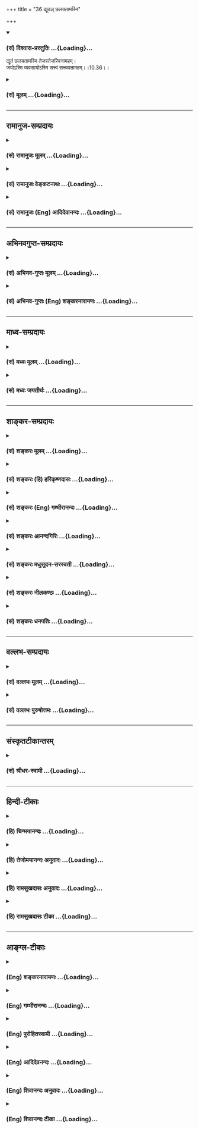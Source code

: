 +++
title = "36 द्यूतञ् छलयतामस्मि"

+++
<div class="js_include" newlevelforh1="3" title="(सं) विश्वास-प्रस्तुतिः" unfilled url="/purANam_vaiShNavam/mahAbhAratam/06-bhIShma-parva/03-bhagavad-gItA-parva/saMskRtam/vishvAsa-prastutiH/10_vibhUti-vistAra-yoga/36_dyUta~n_ChalayatA.md">
<details open><summary><h3>(सं) विश्वास-प्रस्तुतिः ...{Loading}...</h3></summary>

द्यूतं छलयतामस्मि तेजस्तेजस्विनामहम्।  
जयोऽस्मि व्यवसायोऽस्मि सत्त्वं सत्त्ववतामहम्।।10.36।।
</details>
</div>
<div class="js_include collapsed" newlevelforh1="3" title="(सं) मूलम्" unfilled url="/purANam_vaiShNavam/mahAbhAratam/06-bhIShma-parva/03-bhagavad-gItA-parva/saMskRtam/mUlam/10_vibhUti-vistAra-yoga/36_dyUta~n_ChalayatA.md">
<details><summary><h3>(सं) मूलम् ...{Loading}...</h3></summary>

द्यूतं छलयतामस्मि तेजस्तेजस्विनामहम्।  
जयोऽस्मि व्यवसायोऽस्मि सत्त्वं सत्त्ववतामहम्।।10.36।।
</details>
</div>


_________________
## रामानुज-सम्प्रदायः
<div class="js_include collapsed" newlevelforh1="3" title="(सं) रामानुजः मूलम्" unfilled url="/purANam_vaiShNavam/mahAbhAratam/06-bhIShma-parva/03-bhagavad-gItA-parva/saMskRtam/rAmAnujaH/mUlam/10_vibhUti-vistAra-yoga/36_dyUta~n_ChalayatA.md">
<details><summary><h3>(सं) रामानुजः मूलम् ...{Loading}...</h3></summary>

।।10.36।। छलं कुर्वतां छलास्पदेषु अक्षादिलक्षणम् **द्यूतम्** अहम्।
जेतॄणां **जयः** अस्मि; व्यवसायिनां **व्यवसायः,**अस्मि; सत्त्वतां
सत्त्वं **महामनस्त्वम्।**

</details>
</div>
<div class="js_include collapsed" newlevelforh1="3" title="(सं) रामानुजः वेङ्कटनाथः" unfilled url="/purANam_vaiShNavam/mahAbhAratam/06-bhIShma-parva/03-bhagavad-gItA-parva/saMskRtam/rAmAnujaH/venkaTanAthaH/10_vibhUti-vistAra-yoga/36_dyUta~n_ChalayatA.md">
<details><summary><h3>(सं) रामानुजः वेङ्कटनाथः ...{Loading}...</h3></summary>

  
  
।।10.36।। छलयताम् इत्यत्रतत्करोति इति णिजित्यभिप्रायेणछलं
कुर्वतामित्युक्तम्। अक्षसञ्चारादिमात्रेण जयपराजयारोपादिह
च्छलत्ववाचोयुक्तिरित्यभिप्रायेणअक्षादिलक्षणमित्युक्तम्। तेजस्तेजस्विनाम्
इत्यादिवत्दीव्यतां द्यूतमहम् इत्यनभिधानात्छलयताम् इति छलकरणमात्रवचनाच्च
छलस्थानान्तरेभ्यः क्रयविक्रयऋणदायसंवित्सङ्गरादिभ्यो द्यूतस्यातिशयितत्वं
विवक्षितमित्यभिप्रायेणछलास्पदेष्वित्युक्तम्। वञ्चनास्पदेष्वित्यर्थः।
अक्षादीत्यादिशब्देन सजीवनिर्जीवसमस्तद्यूतवर्गसङ्ग्रहः। यद्वा
निर्जीवमात्रग्रहणायअक्षादिलक्षणमित्युक्तम्। तस्य चातिशयितत्वमनायासेन
धर्माविरोधेनाभ्युपगमादेव समस्तधनहरणादेःशक्यत्वात्।
तेजस्विसत्त्ववच्छब्दयोः पूर्वोत्तरयोस्तेजस्सत्त्वाभ्यामवरुद्धत्वात्तत्र
जयव्यवसायशब्दयोरन्वयानौचित्यात्तदुचितौ जेतृव्यवसायिशब्दौ
पूर्वापरच्छाययार्थाक्षिप्तावित्यभिप्रायेणजेतॄणां व्यवसायिनामिति
चोक्तम्। द्रव्यासुव्यवसायेषु सत्त्वमस्त्री तु जन्तुषु \[अमरः3।3।212\]
इत्यादिभिः सत्त्वशब्दस्यानेकार्थसिद्धेर्व्यवसायस्य
चोक्तत्वात्सत्त्ववच्छब्दप्रसिद्ध्यनुरोधेनार्थविशेषं दर्शयतिसत्त्वं
महामनस्त्वमिति। एतेन पराभिभवसामर्थ्यादिलक्षणात्तेजसोऽपि सत्त्वस्यात्र
भेद उक्तः।  
  

</details>
</div>
<div class="js_include collapsed" newlevelforh1="3" title="(सं) रामानुजः (Eng) आदिदेवानन्दः" unfilled url="/purANam_vaiShNavam/mahAbhAratam/06-bhIShma-parva/03-bhagavad-gItA-parva/saMskRtam/rAmAnujaH/english/AdidevAnandaH/10_vibhUti-vistAra-yoga/36_dyUta~n_ChalayatA.md">
<details><summary><h3>(सं) रामानुजः (Eng) आदिदेवानन्दः ...{Loading}...</h3></summary>

10.36 Of those who practise fraud with a view to defeat each other, I am
gambling such a dice-play etc., I am the victory of those who achieve
victory. I am the effort of those who make effort. I am the magnanimity
of those who possess magnanimity of mind.

</details>
</div>


_________________
## अभिनवगुप्त-सम्प्रदायः
<div class="js_include collapsed" newlevelforh1="3" title="(सं) अभिनव-गुप्तः मूलम्" unfilled url="/purANam_vaiShNavam/mahAbhAratam/06-bhIShma-parva/03-bhagavad-gItA-parva/saMskRtam/abhinava-guptaH/mUlam/10_vibhUti-vistAra-yoga/36_dyUta~n_ChalayatA.md">
<details><summary><h3>(सं) अभिनव-गुप्तः मूलम् ...{Loading}...</h3></summary>

।।10.19 -- 10.42।। हन्त ते कथयिष्यामीत्यादि जगत्स्थित इत्यन्तम्। अहमात्मा
(श्लो. 20) इत्यनेन व्यवच्छेदं वारयति। अन्यथा स्थावराणां हिमालय
इत्यादिवाक्येषु हिमालय एव भगवान् नान्य इति व्यवच्छेदेन;
निर्विभागत्वाभावात् ब्रह्मदर्शनं खण्डितम् अभविष्यत्। यतो यस्याखण्डाकारा
व्याप्तिस्तथा चेतसि न उपारोहति; तां च \[यो\] जिज्ञासति
तस्यायमुपदेशग्रन्थः। तथाहि उपसंहारे ( उपसंहारेण)
भेदाभेदवादं,यद्यद्विभूतिमत्सत्त्वम् (श्लो -- 41) इत्यनेनाभिधाय;
पश्चादभेदमेवोपसंहरति अथवा बहुनैतेन -- विष्टभ्याहमिदं -- एकांशेन जगत्
स्थितः (श्लो -- 42) इति। उक्तं हि -- पादोऽस्य विश्वा भूतानि
त्रिपादस्यामृतं दिवि।। इति -- RV; X; 90; 3प्रजानां सृष्टिहेतुः सर्वमिदं
भगवत्तत्त्वमेव तैस्तेर्विचित्रै रूपैर्भाव्यमानं +++(S
तत्त्वमेतैस्तैर्विचित्रैः रूपैः ; N -- विचित्ररूपै -- )+++ सकलस्य +++(S;N
सकलमस्य)+++ विषयतां यातीति।

</details>
</div>
<div class="js_include collapsed" newlevelforh1="3" title="(सं) अभिनव-गुप्तः (Eng) शङ्करनारायणः" unfilled url="/purANam_vaiShNavam/mahAbhAratam/06-bhIShma-parva/03-bhagavad-gItA-parva/saMskRtam/abhinava-guptaH/english/shankaranArAyaNaH/10_vibhUti-vistAra-yoga/36_dyUta~n_ChalayatA.md">
<details><summary><h3>(सं) अभिनव-गुप्तः (Eng) शङ्करनारायणः ...{Loading}...</h3></summary>

10.36 See Comment under 10.42

</details>
</div>


_________________
## माध्व-सम्प्रदायः
<div class="js_include collapsed" newlevelforh1="3" title="(सं) मध्वः मूलम्" unfilled url="/purANam_vaiShNavam/mahAbhAratam/06-bhIShma-parva/03-bhagavad-gItA-parva/saMskRtam/madhvaH/mUlam/10_vibhUti-vistAra-yoga/36_dyUta~n_ChalayatA.md">
<details><summary><h3>(सं) मध्वः मूलम् ...{Loading}...</h3></summary>

।।10.36।। Sri Madhvacharya did not comment on this sloka.

</details>
</div>
<div class="js_include collapsed" newlevelforh1="3" title="(सं) मध्वः जयतीर्थः" unfilled url="/purANam_vaiShNavam/mahAbhAratam/06-bhIShma-parva/03-bhagavad-gItA-parva/saMskRtam/madhvaH/jayatIrthaH/10_vibhUti-vistAra-yoga/36_dyUta~n_ChalayatA.md">
<details><summary><h3>(सं) मध्वः जयतीर्थः ...{Loading}...</h3></summary>

।।10.36।। Sri Jayatirtha did not comment on this sloka.

</details>
</div>


_________________
## शाङ्कर-सम्प्रदायः
<div class="js_include collapsed" newlevelforh1="3" title="(सं) शङ्करः मूलम्" unfilled url="/purANam_vaiShNavam/mahAbhAratam/06-bhIShma-parva/03-bhagavad-gItA-parva/saMskRtam/shankaraH/mUlam/10_vibhUti-vistAra-yoga/36_dyUta~n_ChalayatA.md">
<details><summary><h3>(सं) शङ्करः मूलम् ...{Loading}...</h3></summary>

।।10.36।। --,**द्यूतम्** अक्षदेवनादिलक्षणं **छलयतां** छलस्य कर्तॄणाम्
**अस्मि। तेजस्विनां तेजः अहम्। जयः अस्मि** जेतॄणाम्; **व्यवसायः अस्मि**
व्यवसायिनाम्; **सत्त्वं सत्त्ववतां** सात्त्विकानाम् **अहम्**।।

</details>
</div>
<div class="js_include collapsed" newlevelforh1="3" title="(सं) शङ्करः (हि) हरिकृष्णदासः" unfilled url="/purANam_vaiShNavam/mahAbhAratam/06-bhIShma-parva/03-bhagavad-gItA-parva/saMskRtam/shankaraH/hindI/harikRShNadAsaH/10_vibhUti-vistAra-yoga/36_dyUta~n_ChalayatA.md">
<details><summary><h3>(सं) शङ्करः (हि) हरिकृष्णदासः ...{Loading}...</h3></summary>

।।10.36।। छल करनेवालोंमें जो पासोंसे खेलना आदि द्यूत है वह मैं हूँ।
तेजस्वियोंका मैं तेज हूँ। जीतनेवालोंका मैं विजय हूँ। निश्चय करनेवालोंका
निश्चय ( अथवा उद्यमशीलोंका उद्यम ) हूँ और सत्त्वयुक्त पुरुषोंका अर्थात्
सात्त्विक पुरुषोंका मैं सत्त्वगुण हूँ।

</details>
</div>
<div class="js_include collapsed" newlevelforh1="3" title="(सं) शङ्करः (Eng) गम्भीरानन्दः" unfilled url="/purANam_vaiShNavam/mahAbhAratam/06-bhIShma-parva/03-bhagavad-gItA-parva/saMskRtam/shankaraH/english/gambhIrAnandaH/10_vibhUti-vistAra-yoga/36_dyUta~n_ChalayatA.md">
<details><summary><h3>(सं) शङ्करः (Eng) गम्भीरानन्दः ...{Loading}...</h3></summary>

10.36 Chalayatam, of the fraudulent, of the deceitful; I am the dyutam,
gambling, such as playing with dice. I am the tejah, irresistible ;nd;
tejasvinam, of the mighty. \[Some translate this as 'the splendour of
the splendid'.-Tr.\] I am the jayah, excellence of the excellent. \[Some
translate this as 'the victory of the victorious'.-Tr.\] I am the
vyavasayah, effort of the persevering. I am the sattvam, sattva ality;
\[The result of sattva, viz virtue, knowledge, detachment, etc.\]
sattvavatam, of those possessed of sattva.

</details>
</div>
<div class="js_include collapsed" newlevelforh1="3" title="(सं) शङ्करः आनन्दगिरिः" unfilled url="/purANam_vaiShNavam/mahAbhAratam/06-bhIShma-parva/03-bhagavad-gItA-parva/saMskRtam/shankaraH/AnandagiriH/10_vibhUti-vistAra-yoga/36_dyUta~n_ChalayatA.md">
<details><summary><h3>(सं) शङ्करः आनन्दगिरिः ...{Loading}...</h3></summary>

।।10.36।। द्यूतमुक्तलक्षणं सर्वस्वापहारकारणमन्यापदेशेन पराभिप्रेतं
निघ्नतां स्वाभिप्रेतं वा संपादयतामित्याह -- **छलस्येति।**
तेजोऽप्रतिहताज्ञा; उत्कर्षो जयः; व्यवसायः फलहेतुरुद्यमः;
धर्मज्ञानवैराग्यादि सत्त्वकार्यं सत्त्वम्।

</details>
</div>
<div class="js_include collapsed" newlevelforh1="3" title="(सं) शङ्करः मधुसूदन-सरस्वती" unfilled url="/purANam_vaiShNavam/mahAbhAratam/06-bhIShma-parva/03-bhagavad-gItA-parva/saMskRtam/shankaraH/madhusUdana-sarasvatI/10_vibhUti-vistAra-yoga/36_dyUta~n_ChalayatA.md">
<details><summary><h3>(सं) शङ्करः मधुसूदन-सरस्वती ...{Loading}...</h3></summary>

।।10.36।। छलयतां छलस्य परवञ्चनस्य कर्तॄणां संबन्धि
द्यूतमक्षदेवनादिलक्षणं सर्वस्वापहारकारणमहमस्मि।
तेजस्विनामत्युग्रप्रभावानां संबन्धि तेजोऽप्रतिहताज्ञत्वमहमस्मि। जेतॄणां
पराजितापेक्षयोत्कर्षलक्षणो जयोऽस्मि। व्यवसायिनां व्यवसायः
फलाव्यभिचार्युद्यमोऽहमस्मि। सत्त्ववतां सात्त्विकानां
धर्मज्ञानवैराग्यैश्वर्यलक्षणं सत्त्वकार्यमेवात्र सत्त्वमहम्।

</details>
</div>
<div class="js_include collapsed" newlevelforh1="3" title="(सं) शङ्करः नीलकण्ठः" unfilled url="/purANam_vaiShNavam/mahAbhAratam/06-bhIShma-parva/03-bhagavad-gItA-parva/saMskRtam/shankaraH/nIlakaNThaH/10_vibhUti-vistAra-yoga/36_dyUta~n_ChalayatA.md">
<details><summary><h3>(सं) शङ्करः नीलकण्ठः ...{Loading}...</h3></summary>

।।10.36।। व्यवसायो निश्चय उद्यमो वा।

</details>
</div>
<div class="js_include collapsed" newlevelforh1="3" title="(सं) शङ्करः धनपतिः" unfilled url="/purANam_vaiShNavam/mahAbhAratam/06-bhIShma-parva/03-bhagavad-gItA-parva/saMskRtam/shankaraH/dhanapatiH/10_vibhUti-vistAra-yoga/36_dyUta~n_ChalayatA.md">
<details><summary><h3>(सं) शङ्करः धनपतिः ...{Loading}...</h3></summary>

।।10.36।। छलस्य परवञ्चनस्य कर्तॄणां मध्ये द्यूतं अक्षदेवनादिरुपम्।
जेतॄणां जयस्य कर्तॄणाम्। व्यवसायो निश्चयः फलहेतुरुद्यमो वा।

</details>
</div>


_________________
## वल्लभ-सम्प्रदायः
<div class="js_include collapsed" newlevelforh1="3" title="(सं) वल्लभः मूलम्" unfilled url="/purANam_vaiShNavam/mahAbhAratam/06-bhIShma-parva/03-bhagavad-gItA-parva/saMskRtam/vallabhaH/mUlam/10_vibhUti-vistAra-yoga/36_dyUta~n_ChalayatA.md">
<details><summary><h3>(सं) वल्लभः मूलम् ...{Loading}...</h3></summary>

।।10.36।। द्यूतमिति। छलयतां सम्बन्धि धर्मद्यूतं छलमहम् यथा युधिष्ठिरे
भगवत्सेवोपयोगिक्रीडासाधनेष्वक्षलक्षणेषु द्यूतं वा भगवद्विभूतिः। तत्र च
तेजस्विनां मध्येऽहङ्काररूपं तेजो मद्विभूतिः। दासोऽस्मीति वा भागवतं वा
तत् तत्र जयोऽपि चाहं रुक्मीकालिङ्गप्रसङ्गेऽक्षगोष्ठ्यां \[भाग.10\]
बलभद्रनिष्ठः सत्यवागुदितो जयो मे विभूतिः। अन्योऽपि तथा भावनीयः व्यवसाय
इत्यादिः।

</details>
</div>
<div class="js_include collapsed" newlevelforh1="3" title="(सं) वल्लभः पुरुषोत्तमः" unfilled url="/purANam_vaiShNavam/mahAbhAratam/06-bhIShma-parva/03-bhagavad-gItA-parva/saMskRtam/vallabhaH/puruShottamaH/10_vibhUti-vistAra-yoga/36_dyUta~n_ChalayatA.md">
<details><summary><h3>(सं) वल्लभः पुरुषोत्तमः ...{Loading}...</h3></summary>

  
  
।।10.36।। द्यूतमिति। छलयतां वञ्चकानां मध्ये द्यूतमस्मि; येन
क्रीडाक्षात्त्रादिधर्मज्ञानेन मोहितो जानन्नपि वञ्चति। तेजस्विनां
प्रभावतां मध्ये तेजः प्रभा अहमस्मि। जयतां मध्ये जयोऽस्मि।
व्यवसायिनामुद्यमवतां निश्चयवतां वा व्यवसायः उद्यमः निश्चयो वाऽस्मि।
सत्त्ववतां सात्त्विकानां मध्ये सत्त्वमहम्।  
  

</details>
</div>


_________________
## संस्कृतटीकान्तरम्
<div class="js_include collapsed" newlevelforh1="3" title="(सं) श्रीधर-स्वामी" unfilled url="/purANam_vaiShNavam/mahAbhAratam/06-bhIShma-parva/03-bhagavad-gItA-parva/saMskRtam/shrIdhara-svAmI/10_vibhUti-vistAra-yoga/36_dyUta~n_ChalayatA.md">
<details><summary><h3>(सं) श्रीधर-स्वामी ...{Loading}...</h3></summary>

।।10.36।। **द्यूतमिति।** छलयतामन्योन्यवञ्चनपराणां संबन्धि द्यूतमस्मि।
तेजस्विनां प्रभावतां तेजः प्रभावोऽस्मि। जेतॄणां जयोऽस्मि।
व्यवसायिनामुद्यमवतां व्यवसाय उद्यमोऽस्मि। सत्त्ववतां सात्त्विकानां
सत्त्वमहम्।

</details>
</div>


_________________
## हिन्दी-टीकाः
<div class="js_include collapsed" newlevelforh1="3" title="(हि) चिन्मयानन्दः" unfilled url="/purANam_vaiShNavam/mahAbhAratam/06-bhIShma-parva/03-bhagavad-gItA-parva/hindI/chinmayAnandaH/10_vibhUti-vistAra-yoga/36_dyUta~n_ChalayatA.md">
<details><summary><h3>(हि) चिन्मयानन्दः ...{Loading}...</h3></summary>

।।10.36।। मैं द्यूत हूँ गीता का उपदेश अपने समय के एक क्षत्रिय राजा
योद्धा अर्जुन को दिया गया था। इसका उपदेश भगवान् श्रीकृष्ण ने;
धर्मप्रचारक के महान् उत्साह के साथ; अर्जुन को उसके अपने ही धर्म का बोध
कराने के लिए किया था इसलिए गीता का प्रयत्न हिन्दुओं को ही हिन्दू बनाने
का है; उन्हें स्वधर्म का पुनर्बोध कराने का है। यह पुनर्बोध का कार्य तब
तक सफलतापूर्वक नहीं किया जा सकता जब तक हमारे धर्मशास्त्रों का मर्म
सामान्य जनता को उसकी ही भाषा में समझाया नहीं जाता। यहाँ दिया हुआ उदाहरण
अर्जुन को तत्क्षण ही समझ में आने जैसा है। कारण यह है कि उसका सम्पूर्ण
जीवन दुखों की एक शृंखला थी; जिसे उसे सहन करना पड़ा था; केवल अपने ज्येष्ठ
भ्राता युधिष्ठिर की द्यूत खेलने के व्यसन के कारण। कोई अन्य दृष्टान्त
अर्जुन के लिए इतना सुबोध नहीं हो सकता था। आधुनिक पीढ़ी को सम्भवत यह
उदाहरण इतना अधिक सुबोध न प्रतीत होता हो; क्योंकि अब द्यूत का खेल अधिक
लोकप्रिय नहीं रहा है। किन्तु उसके स्थान पर अन्य उदाहरण सरलता से पहचाने
जा सकते हैं। मैं तेजस्वियों का तेज हूँ विभूति के इस दृष्टान्त का उपयोग जो
साधक ध्यानाभ्यास के लिए करना चाहेगा; उसे ज्ञात होगा कि यहाँ शास्त्र ने
कुछ कहा ही नहीं है। तेजस्वी वस्तुओं का जो तेज है; उसमें उस वस्तु के गुण
नहीं होते हैं। उस तेज में अपने स्वयं के गुण भी नहीं होते तेज केवल एक
अनुभव है। इस अनुभव को सहज सुगम बनाने के लिए; मन उस वस्तु के परिमाण और
वैभव को प्रकाशित करता है; परन्तु अनुभूति तेज में उस वस्तु के उपादान भूत
पदार्थ के कुछ भी गुण नहीं होते। संक्षेप में जैसा कि श्रीरामकृष्ण परमहंस
ने एक बार कहा था निसन्देह सत्य एक प्रकाश है; परन्तु वह गुणरहित प्रकाश
है। मैं विजय हूँ उद्यमशीलता हूँ और मैं साधुओं की साधुता हूँ जैसा कि ऊपर
वर्णन किया गया है; यहाँ भी ये गुण मन की उस स्थिति या दशा को बताते हैं;
जो इस प्रकार के निरन्तर चिन्तन से निर्मित होती है। जब उद्यमशीलता और
साधुता जैसे गुणों को बनाये रखा जाता है; तब मन अत्यन्त शान्त और स्थिर हो
जाता है जिसमें चैतन्य आत्मा का प्रतिबिम्वित वैभव इतना स्पष्टऔर तेजस्वी
होता है कि मानो वही स्वयं सत्य है। अत पूर्वकथित गुणों की प्रत्यारोपण की
भाषा में भगवान् कहते हैं कि ये गुण ही मैं हूँ; जबकि वस्तुत ये अन्तकरण के
धर्म हैं। हमें यह नहीं भूलना चाहिए कि यहाँ अनेकता में एक परमात्मा की
विद्यमानता दर्शाने के लिए जो 54 उदाहरण दिये गये हैं; वे सब एक निष्ठावान
साधक को ध्यान के लिए बताये हुए अभ्यास हैं। यह कोई दृश्य पदार्थ का वर्णन
नहीं समझना चाहिए। इन श्लोकों के तात्पर्यार्थ को जब तक साधक अपने निज के
अनुभव से नहीं समझता; तब तक उसकी शिक्षा पूर्ण नहीं कही जा सकती। भगवान् और
भी दृष्टान्त देते हुए कहते हैं

</details>
</div>
<div class="js_include collapsed" newlevelforh1="3" title="(हि) तेजोमयानन्दः अनुवादः" unfilled url="/purANam_vaiShNavam/mahAbhAratam/06-bhIShma-parva/03-bhagavad-gItA-parva/hindI/tejomayAnandaH/anuvAdaH/10_vibhUti-vistAra-yoga/36_dyUta~n_ChalayatA.md">
<details><summary><h3>(हि) तेजोमयानन्दः अनुवादः ...{Loading}...</h3></summary>

।।10.36।। मैं छल करने वालों में द्यूत हूँ और तेजस्वियों में तेज हूँ, मैं
विजय हूँ; मैं व्यवसाय (उद्यमशीलता) हूँ और सात्विक पुरुषों का सात्विक भाव
हूँ।।

</details>
</div>
<div class="js_include collapsed" newlevelforh1="3" title="(हि) रामसुखदासः अनुवादः" unfilled url="/purANam_vaiShNavam/mahAbhAratam/06-bhIShma-parva/03-bhagavad-gItA-parva/hindI/rAmasukhadAsaH/anuvAdaH/10_vibhUti-vistAra-yoga/36_dyUta~n_ChalayatA.md">
<details><summary><h3>(हि) रामसुखदासः अनुवादः ...{Loading}...</h3></summary>

।।10.36।। छल करनेवालोंमें जूआ और तेजस्वियोंमें तेज मैं हूँ। जीतनेवालोंकी
विजय, निश्चय करनेवालोंका निश्चय और सात्त्विक मनुष्योंका सात्त्विक भाव
मैं हूँ।

</details>
</div>
<div class="js_include collapsed" newlevelforh1="3" title="(हि) रामसुखदासः टीका" unfilled url="/purANam_vaiShNavam/mahAbhAratam/06-bhIShma-parva/03-bhagavad-gItA-parva/hindI/rAmasukhadAsaH/TIkA/10_vibhUti-vistAra-yoga/36_dyUta~n_ChalayatA.md">
<details><summary><h3>(हि) रामसुखदासः टीका ...{Loading}...</h3></summary>

।।10.36।।***व्याख्या--*'द्यूतं छलयतामस्मि'--**छल करके दूसरोंके राज्य,
वैभव, धन, सम्पत्ति आदिका (सर्वस्वका) अपहरण करनेकी विशेष सामर्थ्य
रखनेवाली जो विद्या है, उसको जूआ कहते हैं। इस जूएको भगवान्ने अपनी विभूति
बताया है।  
  
***शङ्का--***यहाँ भगवान्ने छल करनेवालोंमें जूएको अपनी विभूति बताया है
तो फिर इसके खेलनमें क्या दोष है; अगर दोष नहीं है तो फिर शास्त्रोंने इसका
निषेध क्यों किया है।  
  
***समाधान --'***ऐसा करो और ऐसा मत करो'-- यह शास्त्रोंका विधि-निषेध
कहलाता है। ऐसे विधि-निषेधका वर्णन यहाँ नहीं है। यहाँ तो विभूतियोंका
वर्णन है। मैं आपका चिन्तन कहाँ-कहाँ करूँ;' -- अर्जुनके इस प्रश्नके
अनुसार भगवान्ने विभूतियोंके रूपमें अपने चिन्तनकी बात ही बतायी है अर्थात्
भगवान्का चिन्तन सुगमतासे हो जाय, इसका उपाय विभूतियोंके रूपमें बताया है।
अतः जिस समुदायमें मनुष्य रहता है, उस समुदायमें जहाँ दृष्टि पड़े, वहाँ
संसारको न देखकर भगवान्को ही देखे; क्योंकि भगवान् कहते हैं कि यह सम्पूर्ण
जगत् मेरेसे व्याप्त है अर्थात् इस जगत्में मैं ही व्याप्त हूँ, परिपूर्ण
हूँ (गीता 9। 4)।

</details>
</div>


_________________
## आङ्ग्ल-टीकाः
<div class="js_include collapsed" newlevelforh1="3" title="(Eng) शङ्करनारायणः" unfilled url="/purANam_vaiShNavam/mahAbhAratam/06-bhIShma-parva/03-bhagavad-gItA-parva/english/shankaranArAyaNaH/10_vibhUti-vistAra-yoga/36_dyUta~n_ChalayatA.md">
<details><summary><h3>(Eng) शङ्करनारायणः ...{Loading}...</h3></summary>

10.36. I am gambling of the fradulent; I am the brilliance of the
brilliant; I am the victory; I am the resolution; I am the energy of the
energetic.

</details>
</div>
<div class="js_include collapsed" newlevelforh1="3" title="(Eng) गम्भीरानन्दः" unfilled url="/purANam_vaiShNavam/mahAbhAratam/06-bhIShma-parva/03-bhagavad-gItA-parva/english/gambhIrAnandaH/10_vibhUti-vistAra-yoga/36_dyUta~n_ChalayatA.md">
<details><summary><h3>(Eng) गम्भीरानन्दः ...{Loading}...</h3></summary>

10.36 Of the fraudulent I am the gambling; I am the irresistible ;nd of
the mighty. I am excellene, I am effort, I am the sattva ality of those
possessed of sattva.

</details>
</div>
<div class="js_include collapsed" newlevelforh1="3" title="(Eng) पुरोहितस्वामी" unfilled url="/purANam_vaiShNavam/mahAbhAratam/06-bhIShma-parva/03-bhagavad-gItA-parva/english/purohitasvAmI/10_vibhUti-vistAra-yoga/36_dyUta~n_ChalayatA.md">
<details><summary><h3>(Eng) पुरोहितस्वामी ...{Loading}...</h3></summary>

10.36 I am the Gambling of the cheat and the Splendour of the splendid;
I am Victory; I am Effort; and I am the Purity of the pure.

</details>
</div>
<div class="js_include collapsed" newlevelforh1="3" title="(Eng) आदिदेवनन्दः" unfilled url="/purANam_vaiShNavam/mahAbhAratam/06-bhIShma-parva/03-bhagavad-gItA-parva/english/AdidevanandaH/10_vibhUti-vistAra-yoga/36_dyUta~n_ChalayatA.md">
<details><summary><h3>(Eng) आदिदेवनन्दः ...{Loading}...</h3></summary>

10.36 Of the fraudulent, I am gambling. I am the brilliance of the
brilliant. I am victory, I am effort. I am the magnanimity of the
magnanimous.

</details>
</div>
<div class="js_include collapsed" newlevelforh1="3" title="(Eng) शिवानन्दः अनुवादः" unfilled url="/purANam_vaiShNavam/mahAbhAratam/06-bhIShma-parva/03-bhagavad-gItA-parva/english/shivAnandaH/anuvAdaH/10_vibhUti-vistAra-yoga/36_dyUta~n_ChalayatA.md">
<details><summary><h3>(Eng) शिवानन्दः अनुवादः ...{Loading}...</h3></summary>

10.36 I am the gambling of the fraudulent; I am the splendour of the
splendid; I am victory; I am determination (of those who are
determined); I am the goodness of the good.

</details>
</div>
<div class="js_include collapsed" newlevelforh1="3" title="(Eng) शिवानन्दः टीका" unfilled url="/purANam_vaiShNavam/mahAbhAratam/06-bhIShma-parva/03-bhagavad-gItA-parva/english/shivAnandaH/TIkA/10_vibhUti-vistAra-yoga/36_dyUta~n_ChalayatA.md">
<details><summary><h3>(Eng) शिवानन्दः टीका ...{Loading}...</h3></summary>

10.36 द्यूतम् the gambling; छलयताम् of the fraudulent; अस्मि (I) am;
तेजः splendour; तेजस्विनाम् of the splendid; अहम् I; जयः victory; अस्मि
(I) am; व्यवसायः determination; अस्मि (I) am; सत्त्वम् the goodness;
सत्त्ववताम् of the good; अहम् I.Commentary Of the methods of defrauding
others I am gambling such as diceplay. Gambling is My manifestation. I
am the power of the powerful. I am the victoyr of the victorious. I am
the effort of those who make that effort.I am Sattva which assumes the
forms of Dharma (virtue); Jnana (knowledge); Vairagya (dispassion); and
Aisvarya (wealth or lordship) in Sattvic persons.

</details>
</div>
